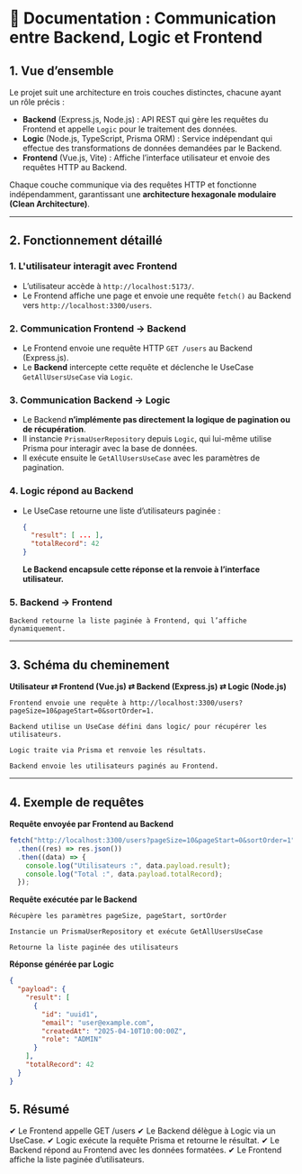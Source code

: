 # 📘 Documentation : Communication entre Backend, Logic et Frontend

## 1. Vue d’ensemble

Le projet suit une architecture en trois couches distinctes, chacune ayant un rôle précis :

- **Backend** (Express.js, Node.js) : API REST qui gère les requêtes du Frontend et appelle `Logic` pour le traitement des données.
- **Logic** (Node.js, TypeScript, Prisma ORM) : Service indépendant qui effectue des transformations de données demandées par le Backend.
- **Frontend** (Vue.js, Vite) : Affiche l’interface utilisateur et envoie des requêtes HTTP au Backend.

Chaque couche communique via des requêtes HTTP et fonctionne indépendamment, garantissant une **architecture hexagonale modulaire (Clean Architecture)**.

---

## 2. Fonctionnement détaillé

### 1. L'utilisateur interagit avec **Frontend**

- L’utilisateur accède à `http://localhost:5173/`.
- Le Frontend affiche une page et envoie une requête `fetch()` au Backend vers `http://localhost:3300/users`.

### 2. **Communication Frontend → Backend**

- Le Frontend envoie une requête HTTP `GET /users` au Backend (Express.js).
- Le **Backend** intercepte cette requête et déclenche le UseCase `GetAllUsersUseCase` via `Logic`.

### 3. **Communication Backend → Logic**

- Le Backend **n’implémente pas directement la logique de pagination ou de récupération**.
- Il instancie `PrismaUserRepository` depuis `Logic`, qui lui-même utilise Prisma pour interagir avec la base de données.
- Il exécute ensuite le `GetAllUsersUseCase` avec les paramètres de pagination.

### 4. **Logic répond au Backend**

- Le UseCase retourne une liste d’utilisateurs paginée :

  ```json
  {
    "result": [ ... ],
    "totalRecord": 42
  }
  ```

  **Le Backend encapsule cette réponse et la renvoie à l’interface utilisateur.**

### 5. **Backend → Frontend**

    Backend retourne la liste paginée à Frontend, qui l’affiche dynamiquement.

---

## 3. Schéma du cheminement

**Utilisateur ⇄ Frontend (Vue.js) ⇄ Backend (Express.js) ⇄ Logic (Node.js)**

    Frontend envoie une requête à http://localhost:3300/users?pageSize=10&pageStart=0&sortOrder=1.

    Backend utilise un UseCase défini dans logic/ pour récupérer les utilisateurs.

    Logic traite via Prisma et renvoie les résultats.

    Backend envoie les utilisateurs paginés au Frontend.

---

## 4. Exemple de requêtes

**Requête envoyée par Frontend au Backend**

```js
fetch("http://localhost:3300/users?pageSize=10&pageStart=0&sortOrder=1")
  .then((res) => res.json())
  .then((data) => {
    console.log("Utilisateurs :", data.payload.result);
    console.log("Total :", data.payload.totalRecord);
  });
```

**Requête exécutée par le Backend**

    Récupère les paramètres pageSize, pageStart, sortOrder

    Instancie un PrismaUserRepository et exécute GetAllUsersUseCase

    Retourne la liste paginée des utilisateurs

**Réponse générée par Logic**

```json
{
  "payload": {
    "result": [
      {
        "id": "uuid1",
        "email": "user@example.com",
        "createdAt": "2025-04-10T10:00:00Z",
        "role": "ADMIN"
      }
    ],
    "totalRecord": 42
  }
}
```

## 5. Résumé

✔ Le Frontend appelle GET /users
✔ Le Backend délègue à Logic via un UseCase.
✔ Logic exécute la requête Prisma et retourne le résultat.
✔ Le Backend répond au Frontend avec les données formatées.
✔ Le Frontend affiche la liste paginée d’utilisateurs.
